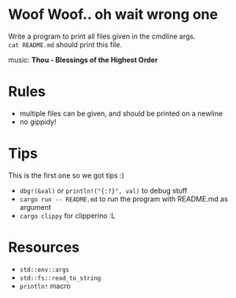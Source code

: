 # Woof Woof.. oh wait wrong one
Write a program to print all files given in the cmdline args.  
`cat README.md` should print this file.  

music: **Thou - Blessings of the Highest Order**

# Rules
- multiple files can be given, and should be printed on a newline
- no gippidy!

# Tips
This is the first one so we got tips :)
- `dbg!(&val)` or `println!("{:?}", val)` to debug stuff
- `cargo run -- README.md` to run the program with README.md as argument
- `cargo clippy` for clipperino :L

# Resources
- `std::env::args`
- `std::fs::read_to_string`
- `println!` macro
